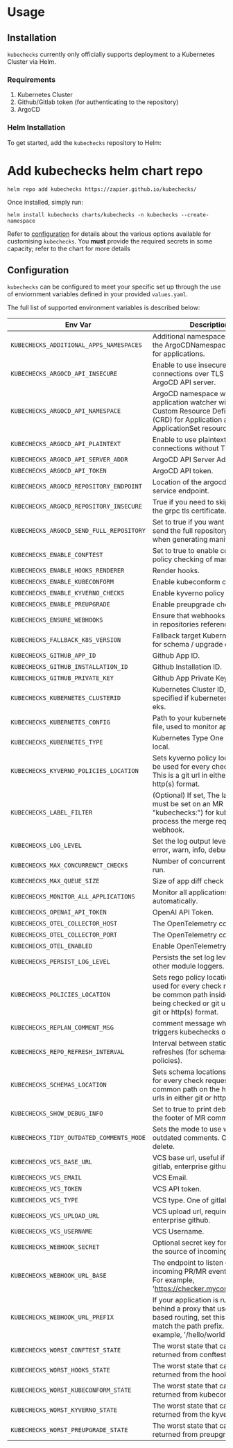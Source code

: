 # Usage

## Installation

`kubechecks` currently only officially supports deployment to a Kubernetes Cluster via Helm.

### Requirements

1. Kubernetes Cluster
2. Github/Gitlab token (for authenticating to the repository)
3. ArgoCD

### Helm Installation

To get started, add the `kubechecks` repository to Helm:

# Add kubechecks helm chart repo

```console
helm repo add kubechecks https://zapier.github.io/kubechecks/
```

Once installed, simply run:

```console
helm install kubechecks charts/kubechecks -n kubechecks --create-namespace
```

Refer to [configuration](#configuration) for details about the various options available for customising `kubechecks`. You **must** provide the required secrets in some capacity; refer to the chart for more details

## Configuration

`kubechecks` can be configured to meet your specific set up through the use of enviornment variables defined in your provided `values.yaml`.

The full list of supported environment variables is described below:

| Env Var                                  | Description                                                                                                                                                   | Default Value                    |
| ---------------------------------------- | ------------------------------------------------------------------------------------------------------------------------------------------------------------- | -------------------------------- |
| `KUBECHECKS_ADDITIONAL_APPS_NAMESPACES`  | Additional namespaces other than the ArgoCDNamespace to monitor for applications.                                                                             | `[]`                             |
| `KUBECHECKS_ARGOCD_API_INSECURE`         | Enable to use insecure connections over TLS to the ArgoCD API server.                                                                                         | `false`                          |
| `KUBECHECKS_ARGOCD_API_NAMESPACE`        | ArgoCD namespace where the application watcher will read Custom Resource Definitions (CRD) for Application and ApplicationSet resources.                      | `argocd`                         |
| `KUBECHECKS_ARGOCD_API_PLAINTEXT`        | Enable to use plaintext connections without TLS.                                                                                                              | `false`                          |
| `KUBECHECKS_ARGOCD_API_SERVER_ADDR`      | ArgoCD API Server Address.                                                                                                                                    | `argocd-server`                  |
| `KUBECHECKS_ARGOCD_API_TOKEN`            | ArgoCD API token.                                                                                                                                             |                                  |
| `KUBECHECKS_ARGOCD_REPOSITORY_ENDPOINT`  | Location of the argocd repository service endpoint.                                                                                                           | `argocd-repo-server.argocd:8081` |
| `KUBECHECKS_ARGOCD_REPOSITORY_INSECURE`  | True if you need to skip validating the grpc tls certificate.                                                                                                 | `true`                           |
| `KUBECHECKS_ARGOCD_SEND_FULL_REPOSITORY` | Set to true if you want to try to send the full repository to ArgoCD when generating manifests.                                                               | `false`                          |
| `KUBECHECKS_ENABLE_CONFTEST`             | Set to true to enable conftest policy checking of manifests.                                                                                                  | `false`                          |
| `KUBECHECKS_ENABLE_HOOKS_RENDERER`       | Render hooks.                                                                                                                                                 | `true`                           |
| `KUBECHECKS_ENABLE_KUBECONFORM`          | Enable kubeconform checks.                                                                                                                                    | `true`                           |
| `KUBECHECKS_ENABLE_KYVERNO_CHECKS`       | Enable kyverno policy checks.                                                                                                                                 | `false`                          |
| `KUBECHECKS_ENABLE_PREUPGRADE`           | Enable preupgrade checks.                                                                                                                                     | `true`                           |
| `KUBECHECKS_ENSURE_WEBHOOKS`             | Ensure that webhooks are created in repositories referenced by argo.                                                                                          | `false`                          |
| `KUBECHECKS_FALLBACK_K8S_VERSION`        | Fallback target Kubernetes version for schema / upgrade checks.                                                                                               | `1.23.0`                         |
| `KUBECHECKS_GITHUB_APP_ID`               | Github App ID.                                                                                                                                                | `0`                              |
| `KUBECHECKS_GITHUB_INSTALLATION_ID`      | Github Installation ID.                                                                                                                                       | `0`                              |
| `KUBECHECKS_GITHUB_PRIVATE_KEY`          | Github App Private Key.                                                                                                                                       |                                  |
| `KUBECHECKS_KUBERNETES_CLUSTERID`        | Kubernetes Cluster ID, must be specified if kubernetes-type is eks.                                                                                           |                                  |
| `KUBECHECKS_KUBERNETES_CONFIG`           | Path to your kubernetes config file, used to monitor applications.                                                                                            |                                  |
| `KUBECHECKS_KUBERNETES_TYPE`             | Kubernetes Type One of eks, or local.                                                                                                                         | `local`                          |
| `KUBECHECKS_KYVERNO_POLICIES_LOCATION`   | Sets kyverno policy locations to be used for every check request. This is a git url in either git or http(s) format.                                          |                                  |
| `KUBECHECKS_LABEL_FILTER`                | (Optional) If set, The label that must be set on an MR (as "kubechecks:<value>") for kubechecks to process the merge request webhook.                         |                                  |
| `KUBECHECKS_LOG_LEVEL`                   | Set the log output level. One of error, warn, info, debug, trace.                                                                                             | `info`                           |
| `KUBECHECKS_MAX_CONCURRENCT_CHECKS`      | Number of concurrent checks to run.                                                                                                                           | `32`                             |
| `KUBECHECKS_MAX_QUEUE_SIZE`              | Size of app diff check queue.                                                                                                                                 | `1024`                           |
| `KUBECHECKS_MONITOR_ALL_APPLICATIONS`    | Monitor all applications in argocd automatically.                                                                                                             | `true`                           |
| `KUBECHECKS_OPENAI_API_TOKEN`            | OpenAI API Token.                                                                                                                                             |                                  |
| `KUBECHECKS_OTEL_COLLECTOR_HOST`         | The OpenTelemetry collector host.                                                                                                                             |                                  |
| `KUBECHECKS_OTEL_COLLECTOR_PORT`         | The OpenTelemetry collector port.                                                                                                                             |                                  |
| `KUBECHECKS_OTEL_ENABLED`                | Enable OpenTelemetry.                                                                                                                                         | `false`                          |
| `KUBECHECKS_PERSIST_LOG_LEVEL`           | Persists the set log level down to other module loggers.                                                                                                      | `false`                          |
| `KUBECHECKS_POLICIES_LOCATION`           | Sets rego policy locations to be used for every check request. Can be common path inside the repos being checked or git urls in either git or http(s) format. | `[./policies]`                   |
| `KUBECHECKS_REPLAN_COMMENT_MSG`          | comment message which re-triggers kubechecks on PR.                                                                                                           | `kubechecks again`               |
| `KUBECHECKS_REPO_REFRESH_INTERVAL`       | Interval between static repo refreshes (for schemas and policies).                                                                                            | `5m`                             |
| `KUBECHECKS_SCHEMAS_LOCATION`            | Sets schema locations to be used for every check request. Can be a common path on the host or git urls in either git or http(s) format.                       | `[]`                             |
| `KUBECHECKS_SHOW_DEBUG_INFO`             | Set to true to print debug info to the footer of MR comments.                                                                                                 | `false`                          |
| `KUBECHECKS_TIDY_OUTDATED_COMMENTS_MODE` | Sets the mode to use when tidying outdated comments. One of hide, delete.                                                                                     | `hide`                           |
| `KUBECHECKS_VCS_BASE_URL`                | VCS base url, useful if self hosting gitlab, enterprise github, etc.                                                                                          |                                  |
| `KUBECHECKS_VCS_EMAIL`                   | VCS Email.                                                                                                                                                    |                                  |
| `KUBECHECKS_VCS_TOKEN`                   | VCS API token.                                                                                                                                                |                                  |
| `KUBECHECKS_VCS_TYPE`                    | VCS type. One of gitlab or github.                                                                                                                            | `gitlab`                         |
| `KUBECHECKS_VCS_UPLOAD_URL`              | VCS upload url, required for enterprise github.                                                                                                               |                                  |
| `KUBECHECKS_VCS_USERNAME`                | VCS Username.                                                                                                                                                 |                                  |
| `KUBECHECKS_WEBHOOK_SECRET`              | Optional secret key for validating the source of incoming webhooks.                                                                                           |                                  |
| `KUBECHECKS_WEBHOOK_URL_BASE`            | The endpoint to listen on for incoming PR/MR event webhooks. For example, 'https://checker.mycompany.com'.                                                    |                                  |
| `KUBECHECKS_WEBHOOK_URL_PREFIX`          | If your application is running behind a proxy that uses path based routing, set this value to match the path prefix. For example, '/hello/world'.             |                                  |
| `KUBECHECKS_WORST_CONFTEST_STATE`        | The worst state that can be returned from conftest.                                                                                                           | `panic`                          |
| `KUBECHECKS_WORST_HOOKS_STATE`           | The worst state that can be returned from the hooks renderer.                                                                                                 | `panic`                          |
| `KUBECHECKS_WORST_KUBECONFORM_STATE`     | The worst state that can be returned from kubeconform.                                                                                                        | `panic`                          |
| `KUBECHECKS_WORST_KYVERNO_STATE`         | The worst state that can be returned from the kyverno checks.                                                                                                 | `panic`                          |
| `KUBECHECKS_WORST_PREUPGRADE_STATE`      | The worst state that can be returned from preupgrade checks.                                                                                                  | `panic`                          |